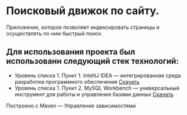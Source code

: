 Поисковый движок по сайту.
===========

Приложение, которое позволяет индексировать страницы и осуществлять по ним быстрый поиск.

Для использования проекта был использованн следующий стек технологий:
-----------
- Уровень списка 1. Пункт 1.
IntelliJ IDEA — интегрированная среда разработки программного обеспечения [Скачать](https://www.jetbrains.com/idea/download/?section=windows)
- Уровень списка 1. Пункт 2.
MySQL Workbench — универсальный инструмент для работы и управления базами данных [Скачать](https://dev.mysql.com/downloads/workbench/)



Построено с Maven — Управление зависимостями
